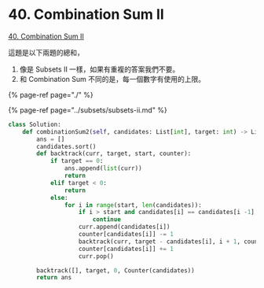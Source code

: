 # 40. Combination Sum II

[40. Combination Sum II](https://leetcode.com/problems/combination-sum-ii/)

這題是以下兩題的總和，

1. 像是 Subsets II 一樣，如果有重複的答案我們不要。
2. 和 Combination Sum 不同的是，每一個數字有使用的上限。

{% page-ref page="./" %}

{% page-ref page="../subsets/subsets-ii.md" %}

```python
class Solution:
    def combinationSum2(self, candidates: List[int], target: int) -> List[List[int]]:
        ans = []
        candidates.sort()
        def backtrack(curr, target, start, counter):
            if target == 0:
                ans.append(list(curr))
                return
            elif target < 0:
                return
            else:
                for i in range(start, len(candidates)):
                    if i > start and candidates[i] == candidates[i -1]:
                        continue
                    curr.append(candidates[i])
                    counter[candidates[i]] -= 1
                    backtrack(curr, target - candidates[i], i + 1, counter)
                    counter[candidates[i]] += 1
                    curr.pop()

        backtrack([], target, 0, Counter(candidates))
        return ans
```

